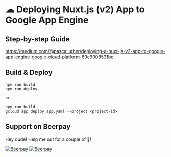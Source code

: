 # ☁ Deploying Nuxt.js (v2) App to Google App Engine

## Step-by-step Guide

https://medium.com/@pascalluther/deploying-a-nuxt-js-v2-app-to-google-app-engine-google-cloud-platform-69c9008531bc

## Build & Deploy

```
npm run build
npm run deploy

or

npm run build
gcloud app deploy app.yaml --project <project-id>
```

## Support on Beerpay
Hey dude! Help me out for a couple of :beers:!

[![Beerpay](https://beerpay.io/lupas/nuxt2-appengine/badge.svg?style=beer-square)](https://beerpay.io/lupas/nuxt2-appengine)  [![Beerpay](https://beerpay.io/lupas/nuxt2-appengine/make-wish.svg?style=flat-square)](https://beerpay.io/lupas/nuxt2-appengine?focus=wish)
